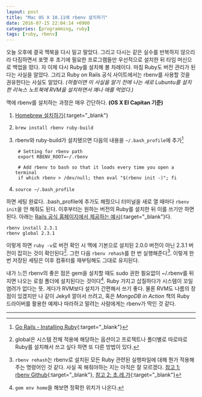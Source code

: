 ```yaml
---
layout: post
title: "Mac OS X 10.11에 rbenv 설치하기"
date: 2016-07-15 22:04:14 +0900
categories: [programming, ruby]
tags: [ruby, rbenv]
---
```


오늘 오후에 결국 맥북을 다시 밀고 말았다. 그리고 다시는 같은 실수를 반복하지 않으리라 다짐하면서 포맷 후 초기에 필요한 프로그램들만 우선적으로 설치한 뒤 타임 머신으로 백업을 떴다. 자 이제 다시 Ruby를 설치해 볼 차례이다. 마침 Ruby도 버전 관리가 된다는 사실을 알았다. 그리고 Ruby on Rails 공식 사이트에서는 rbenv를 사용할 것을 권유한다는 사실도 알았다. _(하필이면 이 사실을 알기 전에 나는 새로 Lubuntu를 설치한 리눅스 노트북에 RVM을 설치하면서 꽤나 애를 먹었다.)_

맥에 rbenv를 설치하는 과정은 매우 간단하다. **(OS X El Capitan 기준)**

1. [Homebrew 설치하기](http://brew.sh){:target="\_blank"}
2. `brew install rbenv ruby-build`
3. rbenv와 ruby-build가 설치됐으면 다음의 내용을 `~/.bash_profile`에 추가[^1]

		# Setting for rbenv path
		export RBENV_ROOT=~/.rbenv

		# Add rbenv to bash so that it loads every time you open a terminal
		if which rbenv > /dev/null; then eval "$(rbenv init -)"; fi

4. `source ~/.bash_profile`

하면 세팅 완료다. .bash_profile에 추가도 해줬으니 터미널을 새로 열 때마다 `rbenv init`을 안 해줘도 된다. 이후부터는 원하는 버전의 Ruby를 설치한 뒤 이를 쓰기만 하면 된다. 아래는 [Rails 공식 홈페이지에서 제공하는 예시](https://gorails.com/setup/osx/10.11-el-capitan){:target="\_blank"}다.

	rbenv install 2.3.1
	rbenv global 2.3.1

이렇게 하면 `ruby -v`로 버전 확인 시 맥에 기본으로 설치된 2.0.0 버전이 아닌 2.3.1 버전이 잡히는 것이 확인된다[^2]. 그런 다음 `rbenv rehash`를 한 번 실행해준다[^3]. 이렇게 한 번 저장된 세팅은 이후 컴퓨터를 재부팅해도 그대로 유지된다.

내가 느낀 rbenv의 좋은 점은 gem을 설치할 때도 sudo 권한 필요없이 ~/.rbenv를 뒤지면 나오는 로컬 폴더에 설치된다는 것이다[^4]. Ruby 가지고 삽질하다가 시스템이 꼬일 염려가 없다는 뜻. 게다가 RVM보다 설치가 간편해서 쓰기 좋다. 물론 RVM도 나름의 장점이 있겠지만 나 같이 Jekyll 깔아서 쓰려고, 혹은 _MongoDB in Action_ 책의 Ruby 드라이버를 활용한 예제나 따라하고 말려는 사람에게는 rbenv가 딱인 것 같다.

---
[^1]: [Go Rails - Installing Ruby](https://gorails.com/setup/osx/10.11-el-capitan){:target="\_blank"}
[^2]: global은 시스템 전체 적용에 해당하는 옵션이고 프로젝트나 폴더별로 따로따로 Ruby를 설치해서 쓰고 싶다 하면 또 다른 방법이 있다.
[^3]: `rbenv rehash`는 rbenv로 설치된 모든 Ruby 관련된 실행파일에 대해 뭔가 적용해주는 명령어인 것 같다. 사실 꼭 해줘야하는 지는 아직은 잘 모르겠다. [참고 1: rbenv Github](https://github.com/rbenv/rbenv#homebrew-on-mac-os-x){:target="\_blank"}, [참고 2: 초.레.가](https://rorlab.gitbooks.io/railsguidebook/content/contents/rbenv.html){:target="\_blank"}
[^4]: `gem env home`을 해보면 정확한 위치가 나온다.
